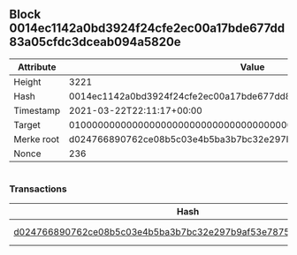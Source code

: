 ## Block 0014ec1142a0bd3924f24cfe2ec00a17bde677dd83a05cfdc3dceab094a5820e

Attribute | Value
--- | ---
Height | 3221
Hash | 0014ec1142a0bd3924f24cfe2ec00a17bde677dd83a05cfdc3dceab094a5820e
Timestamp | 2021-03-22T22:11:17+00:00
Target | 0100000000000000000000000000000000000000000000000000000000000000
Merke root | d024766890762ce08b5c03e4b5ba3b7bc32e297b9af53e78753fc6bb68bcf7b8
Nonce | 236

```

```

### Transactions

Hash | Amount
--- | ---
[d024766890762ce08b5c03e4b5ba3b7bc32e297b9af53e78753fc6bb68bcf7b8](d024766890762ce08b5c03e4b5ba3b7bc32e297b9af53e78753fc6bb68bcf7b8.md) | 10.00000000 SKEPTI 
